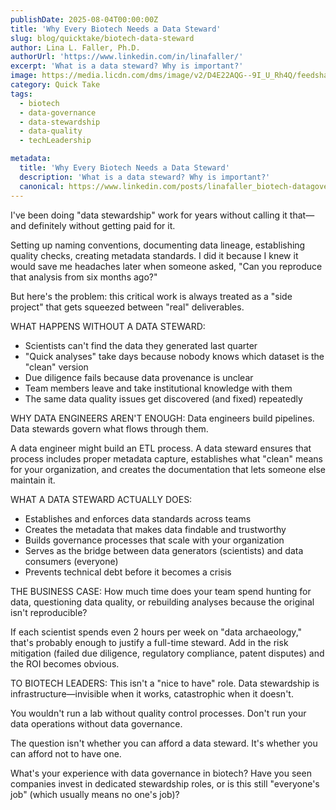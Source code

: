 ```yaml
---
publishDate: 2025-08-04T00:00:00Z
title: 'Why Every Biotech Needs a Data Steward'
slug: blog/quicktake/biotech-data-steward
author: Lina L. Faller, Ph.D.
authorUrl: 'https://www.linkedin.com/in/linafaller/'
excerpt: 'What is a data steward? Why is important?'
image: https://media.licdn.com/dms/image/v2/D4E22AQG--9I_U_Rh4Q/feedshare-shrink_800/B4EZh1e1V3HoAg-/0/1754317675333?e=1757548800&v=beta&t=qtG0v3GUglQmJxg_Vk89gVpYHVwdkxCfU5ze_Z4FHuA
category: Quick Take
tags:
  - biotech
  - data-governance
  - data-stewardship
  - data-quality
  - techLeadership

metadata:
  title: 'Why Every Biotech Needs a Data Steward'
  description: 'What is a data steward? Why is important?'
  canonical: https://www.linkedin.com/posts/linafaller_biotech-datagovernance-datastewardship-activity-7358141650126217216-tC9m?utm_source=share&utm_medium=member_desktop&rcm=ACoAAATZB5MBqJ_1K5vjD4H8pzXOCeXJAzwKjQs
---
```


I've been doing "data stewardship" work for years without calling it that—and definitely without getting paid for it.

Setting up naming conventions, documenting data lineage, establishing quality checks, creating metadata standards. I did it because I knew it would save me headaches later when someone asked, "Can you reproduce that analysis from six months ago?"

But here's the problem: this critical work is always treated as a "side project" that gets squeezed between "real" deliverables.

WHAT HAPPENS WITHOUT A DATA STEWARD:

- Scientists can't find the data they generated last quarter
- "Quick analyses" take days because nobody knows which dataset is the "clean" version
- Due diligence fails because data provenance is unclear
- Team members leave and take institutional knowledge with them
- The same data quality issues get discovered (and fixed) repeatedly

WHY DATA ENGINEERS AREN'T ENOUGH: Data engineers build pipelines. Data stewards govern what flows through them.

A data engineer might build an ETL process. A data steward ensures that process includes proper metadata capture, establishes what "clean" means for your organization, and creates the documentation that lets someone else maintain it.

WHAT A DATA STEWARD ACTUALLY DOES:

- Establishes and enforces data standards across teams
- Creates the metadata that makes data findable and trustworthy
- Builds governance processes that scale with your organization
- Serves as the bridge between data generators (scientists) and data consumers (everyone)
- Prevents technical debt before it becomes a crisis

THE BUSINESS CASE: How much time does your team spend hunting for data, questioning data quality, or rebuilding analyses because the original isn't reproducible?

If each scientist spends even 2 hours per week on "data archaeology," that's probably enough to justify a full-time steward.
Add in the risk mitigation (failed due diligence, regulatory compliance, patent disputes) and the ROI becomes obvious.

TO BIOTECH LEADERS: This isn't a "nice to have" role. Data stewardship is infrastructure—invisible when it works, catastrophic when it doesn't.

You wouldn't run a lab without quality control processes. Don't run your data operations without data governance.

The question isn't whether you can afford a data steward. It's whether you can afford not to have one.

What's your experience with data governance in biotech? Have you seen companies invest in dedicated stewardship roles, or is this still "everyone's job" (which usually means no one's job)?
